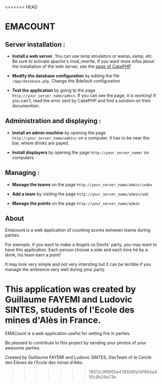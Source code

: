 <<<<<<< HEAD
# EMACOUNT

## Server installation :

* **Install a web server**. You can use lamp emulators or wamp, xamp, etc. Be sure to activate apache's mod_rewrite. If you want more infos about the installation of the web server, see the [page of CakePHP](http://book.cakephp.org/2.0/en/installation.html)

* **Modify the database configuration** by editing the file ``/app/database.php``. Change the $default configuration

* **Test the application** by going to the page ``http://your_server_name/admin``. If you can see the page, it is working! If you can't, read the error sent by CakePHP and find a solution on their documention.

## Administration and displaying :

* **Install an admin machine** by opening the page ``http://your_server_name/admin/`` on a computer. It has to be near the bar, where drinks are payed.

* **Install displayers** by opening the page ``http://your_server_name/`` on computers

## Managing :

* **Manage the teams** on the page ``http://your_server_name/admin/index``

* **Add a team** by visiting the page ``http://your_server_name/admin/add``

* **Manage the points** on the page ``http://your_server_name/admin``

## About
Emacount is a web application of counting scores between teams during parties.

For exemple, if you want to make a Angels vs Devils' party, you may want to have this application. Each person choose a side and each time he by a drink, his team earn a point!

It may look very simple and not very intersting but it can be terrible if you manage the ambience very well during your party.

This application was created by Guillaume FAYEMI and Ludovic SINTES, students of l'Ecole des mines d'Alès in France.
=======
EMACount is a web application useful for setting fire in parties.

Be pleased to contribute to this project by sending your photos of your awesome parties.

Created by Guillaume FAYEMI and Ludovic SINTES, DevTeam of le Cercle des Elèves de l'Ecole des mines d'Alès.
>>>>>>> f8512c9f9f65e478506fa14f964a4f5c9b29e73e
